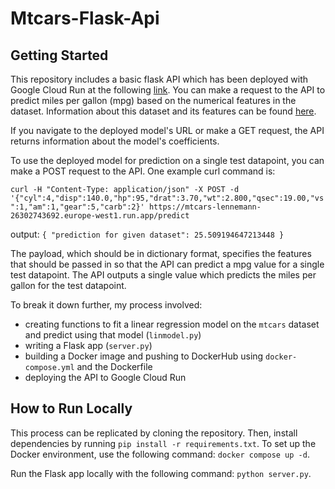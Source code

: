 # Mtcars-Flask-Api

## Getting Started
This repository includes a basic flask API which has been deployed with Google Cloud Run at the following [link](https://mtcars-lennemann-26302743692.europe-west1.run.app). You can make a request to the API to predict miles per gallon (mpg) based on the numerical features in the dataset. Information about this dataset and its features can be found [here](https://www.rdocumentation.org/packages/datasets/versions/3.6.2/topics/mtcars). 

If you navigate to the deployed model's URL or make a GET request, the API returns information about the model's coefficients. 

To use the deployed model for prediction on a single test datapoint, you can make a POST request to the API. One example curl command is:

`curl -H "Content-Type: application/json" -X POST -d '{"cyl":4,"disp":140.0,"hp":95,"drat":3.70,"wt":2.800,"qsec":19.00,"vs":1,"am":1,"gear":5,"carb":2}' https://mtcars-lennemann-26302743692.europe-west1.run.app/predict`

output: `{
  "prediction for given dataset": 25.509194647213448
}`

The payload, which should be in dictionary format, specifies the features that should be passed in so that the API can predict a mpg value for a single test datapoint. The API outputs a single value which predicts the miles per gallon for the test datapoint. 

To break it down further, my process involved:
- creating functions to fit a linear regression model on the `mtcars` dataset and predict using that model (`linmodel.py`)
- writing a Flask app (`server.py`)
- building a Docker image and pushing to DockerHub using `docker-compose.yml` and the Dockerfile
- deploying the API to Google Cloud Run

## How to Run Locally
This process can be replicated by cloning the repository. Then, install dependencies by running `pip install -r requirements.txt`. To set up the Docker environment, use the following command: `docker compose up -d`. 

Run the Flask app locally with the following command: `python server.py`.


